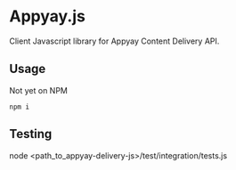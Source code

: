# Appyay.js

Client Javascript library for Appyay Content Delivery API.

## Usage
Not yet on NPM

```
npm i
````

## Testing
node <path_to_appyay-delivery-js>/test/integration/tests.js